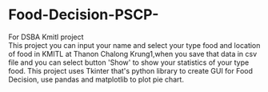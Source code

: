 # Food-Decision-PSCP-
For DSBA Kmitl project  <br>
This project you can input your name and select your type food and location of food in KMITL at Thanon Chalong Krung1,when you save that data in csv file and you can select button 'Show' to show your statistics of your type food.
This project uses Tkinter that's python library to create GUI for Food Decision, use pandas and matplotlib to plot pie chart.
